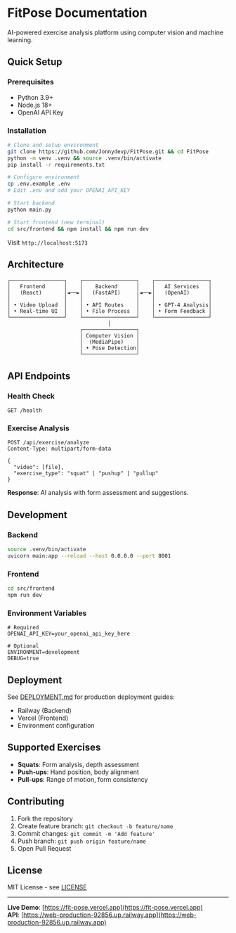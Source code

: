 # FitPose Documentation

AI-powered exercise analysis platform using computer vision and machine learning.

## Quick Setup

### Prerequisites
- Python 3.9+
- Node.js 18+
- OpenAI API Key

### Installation
```bash
# Clone and setup environment
git clone https://github.com/Jonnydevp/FitPose.git && cd FitPose
python -m venv .venv && source .venv/bin/activate
pip install -r requirements.txt

# Configure environment
cp .env.example .env
# Edit .env and add your OPENAI_API_KEY

# Start backend
python main.py

# Start frontend (new terminal)
cd src/frontend && npm install && npm run dev
```

Visit `http://localhost:5173`

## Architecture

```
┌─────────────────┐    ┌─────────────────┐    ┌─────────────────┐
│   Frontend      │    │    Backend      │    │   AI Services   │
│   (React)       │◄──►│   (FastAPI)     │◄──►│   (OpenAI)      │
│                 │    │                 │    │                 │
│ • Video Upload  │    │ • API Routes    │    │ • GPT-4 Analysis│
│ • Real-time UI  │    │ • File Process  │    │ • Form Feedback │
└─────────────────┘    └─────────────────┘    └─────────────────┘
                                │
                       ┌─────────────────┐
                       │ Computer Vision │
                       │  (MediaPipe)    │
                       │ • Pose Detection│
                       └─────────────────┘
```

## API Endpoints

### Health Check
```http
GET /health
```

### Exercise Analysis
```http
POST /api/exercise/analyze
Content-Type: multipart/form-data

{
  "video": [file],
  "exercise_type": "squat" | "pushup" | "pullup"
}
```

**Response**: AI analysis with form assessment and suggestions.

## Development

### Backend
```bash
source .venv/bin/activate
uvicorn main:app --reload --host 0.0.0.0 --port 8001
```

### Frontend
```bash
cd src/frontend
npm run dev
```

### Environment Variables
```env
# Required
OPENAI_API_KEY=your_openai_api_key_here

# Optional
ENVIRONMENT=development
DEBUG=true
```

## Deployment

See [DEPLOYMENT.md](./DEPLOYMENT.md) for production deployment guides:
- Railway (Backend)
- Vercel (Frontend)
- Environment configuration

## Supported Exercises
- **Squats**: Form analysis, depth assessment
- **Push-ups**: Hand position, body alignment
- **Pull-ups**: Range of motion, form consistency

## Contributing

1. Fork the repository
2. Create feature branch: `git checkout -b feature/name`
3. Commit changes: `git commit -m 'Add feature'`
4. Push branch: `git push origin feature/name`
5. Open Pull Request

## License

MIT License - see [LICENSE](../LICENSE)

---

**Live Demo**: [https://fit-pose.vercel.app](https://fit-pose.vercel.app)  
**API**: [https://web-production-92856.up.railway.app](https://web-production-92856.up.railway.app)